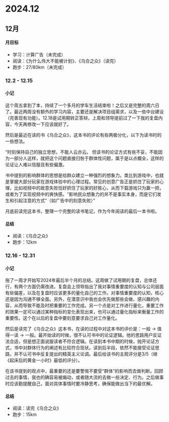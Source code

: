 # 2024.12

## 12月

#### 月目标
- 学习：计算广告（未完成）
- 阅读：《为什么伟大不能被计划》、《乌合之众》（读完）
- 跑步：27/80km（未完成）

### 12.2 - 12.15

#### 小记

这个周五拿到了本，持续了一个多月的学车生活结束啦！之后又是完整的周六日了。最近两周没有额外的学习内容，主要还是解决项目组需求，以及一些中台建设（完善现有功能）。12.18是试用期转正答辩，上周和领导提前过了一下我的复盘内容，今天再修改一下应该就好了。

然后是最近在读的书《乌合之众》，这本书的评论有些两极分化，以下为读书时的一些想法。

“时刻保持自己的独立思想，不能人云亦云。
但该书的论证方式有些不妥，不能因为一部分人这样，就把这个问题直接归咎于群体性问题，属于是以点概全，这样的论证让人难以信服且有些偏激。

书中提到的影响群体的思想是给群众建立一种强烈的想象力。类比到游戏中，也就是掌握大部分玩家在游戏体验中的心理过程。常见的创意广告正是抓住了玩家的心理，比如视频中的故意失败恰好抓住了玩家的好胜心，从而下载游戏只为赢一把，或者为了实现视频中的爽快感。“影响民众想象力的并不是事实本身，而是它们发生和引起注意的方式”（如广告中的刻意失败）”

月底前读完这本书，整理一个完整的读书笔记，作为今年阅读的最后一本书啦。

#### 总结
- 阅读：《乌合之众》
- 跑步：12km

### 12.16 - 12.31

#### 小记

拖了一周才开始写2024年最后半个月的总结。这周做了试用期的复盘，总体还行，有两个方面仍需改进。复盘会上领导指出了我对事情重要度的认知与公司层面有些偏差，以及在复盘时应该更多的量化自己的工作。对事情重要度的认知，核心还是因为沟通不够全面。另外，在潜意识中我也会优先做那些会做、感兴趣的内容，从而导致不能及时把重要的工作完成。另一个点是对工作进行量化，重要工作的效果一定可以通过某种指标的变化表现出来，也可以通过量化指标来衡量工作的重要性。这个在以后的复盘中要刻意要求自己对工作量化。

然后是读完了《乌合之众》这本书，在读的过程中对这本书的评价是：一般 -> 值得一读 -> 一般。最开始读的时候，很不认可书中的论证逻辑。他的思路用户反证法合适，但是想正面说服读者不符合逻辑。在读到本书中期的时候，抛开论证方式，书中对群体行为的阐述有比较符合现状。读到后半段，依然不能接受论证思路，并不认可书中反复提出的精英主义论调。最后给该书的主观评分是3/5（继《起床后的黄金一小时》最低的评分）。

在该书提到的观点中，最重要的还是要警惕不要受“群体”的影响而去做判断。回顾过去的事情，我也的确容易被煽动，或者随大流的去做一些决定、行为。之后做事时应该勤提醒自己，面对具体事情时要冷静思考，确保能做出当下的最优解。

#### 总结
- 阅读：读完《乌合之众》
- 跑步：15km